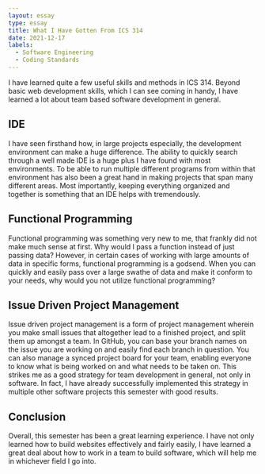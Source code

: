 ```yaml
---
layout: essay
type: essay
title: What I Have Gotten From ICS 314
date: 2021-12-17
labels:
  - Software Engineering
  - Coding Standards
---
```


  I have learned quite a few useful skills and methods in ICS 314. Beyond basic web development skills, which I can see coming in handy, I have learned a lot about team based software development in general.
  
## IDE
  I have seen firsthand how, in large projects especially, the development environment can make a huge difference. The ability to quickly search through a well made IDE is a huge plus I have found with most environments. To be able to run multiple different programs from within that environment has also been a great hand in making projects that span many different areas. Most importantly, keeping everything organized and together is something that an IDE helps with tremendously.

## Functional Programming
  Functional programming was something very new to me, that frankly did not make much sense at first. Why would I pass a function instead of just passing data? However, in certain cases of working with large amounts of data in specific forms, functional programming is a godsend. When you can quickly and easily pass over a large swathe of data and make it conform to your needs, why would you not utilize functional programming?

## Issue Driven Project Management
  Issue driven project management is a form of project management wherein you make small issues that altogether lead to a finished project, and split them up amongst a team. In GitHub, you can base your branch names on the issue you are working on and easily find each branch in question. You can also manage a synced project board for your team, enabling everyone to know what is being worked on and what needs to be taken on. This strikes me as a good strategy for team development in general, not only in software. In fact, I have already successfully implemented this strategy in multiple other software projects this semester with good results. 

## Conclusion
  Overall, this semester has been a great learning experience. I have not only learned how to build websites effectively and fairly easily, I have learned a great deal about how to work in a team to build software, which will help me in whichever field I go into.
